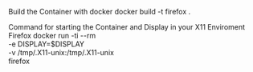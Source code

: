 
Build the Container with docker
docker build -t firefox .


Command for starting the Container and Display in your X11 Enviroment Firefox
docker run -ti --rm \
       -e DISPLAY=$DISPLAY \
       -v /tmp/.X11-unix:/tmp/.X11-unix \
       firefox
